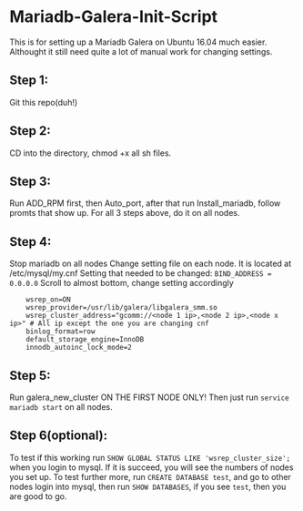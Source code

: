 # Mariadb-Galera-Init-Script

This is for setting up a Mariadb Galera on Ubuntu 16.04 much easier. Althought it still need quite a lot of manual work for changing settings.

## Step 1:
Git this repo(duh!)

## Step 2:
CD into the directory, chmod +x all sh files.

## Step 3:
Run ADD_RPM first, then Auto_port, after that run Install_mariadb, follow promts that show up.
For all 3 steps above, do it on all nodes.

## Step 4:
Stop mariadb on all nodes
Change setting file on each node. It is located at /etc/mysql/my.cnf
Setting that needed to be changed:
`BIND_ADDRESS = 0.0.0.0`
Scroll to almost bottom, change setting accordingly
```
    wsrep_on=ON
    wsrep_provider=/usr/lib/galera/libgalera_smm.so
    wsrep_cluster_address="gcomm://<node 1 ip>,<node 2 ip>,<node x ip>" # All ip except the one you are changing cnf
    binlog_format=row
    default_storage_engine=InnoDB
    innodb_autoinc_lock_mode=2
```

## Step 5:
Run galera_new_cluster ON THE FIRST NODE ONLY!
Then just run `service mariadb start` on all nodes.

## Step 6(optional):
To test if this working run `SHOW GLOBAL STATUS LIKE 'wsrep_cluster_size';` when you login to mysql. If it is succeed, you will see the numbers of nodes you set up.
To test further more, run `CREATE DATABASE test`, and go to other nodes login into mysql, then run `SHOW DATABASES`, if you see `test`, then you are good to go.
